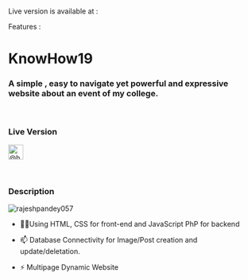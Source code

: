 # 
 

Live version is available at : 

Features :
<h1>KnowHow19</h1>
<h3>A simple , easy to navigate yet powerful and expressive website about an event of my college.</h3>
<br/>
<h3>Live Version</h3>
<p>
<a href="https://www.bvmengineering.ac.in/knowhow19/" target="blank"><img align="center" src="https://cdn.jsdelivr.net/npm/simple-icons@3.0.1/icons/internetexplorer.svg" alt="@https://www.bvmengineering.ac.in/knowhow19/" height="30" width="30" /></a>
</p>
<br/>
<h3>Description </h3>
<p align="left"> <img src="https://komarev.com/ghpvc/?username=rajeshpandey057" alt="rajeshpandey057" /> </p>

- 👨‍💻Using HTML, CSS for front-end and JavaScript PhP for backend 

- 📫 Database Connectivity for Image/Post creation and update/deletation.

- ⚡ Multipage Dynamic Website
<br/>
